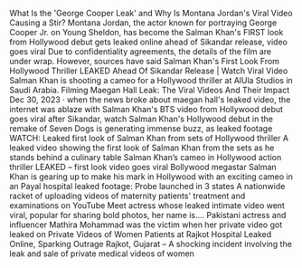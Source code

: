 What Is the 'George Cooper Leak' and Why Is Montana Jordan's Viral Video Causing a Stir?
Montana Jordan, the actor known for portraying George Cooper Jr. on Young Sheldon, has become the 
Salman Khan's FIRST look from Hollywood debut gets leaked online ahead of Sikandar release, video goes viral
Due to confidentiality agreements, the details of the film are under wrap. However, sources have said 
Salman Khan's First Look From Hollywood Thriller LEAKED Ahead Of Sikandar Release | Watch Viral Video
Salman Khan is shooting a cameo for a Hollywood thriller at AlUla Studios in Saudi Arabia. Filming 
Maegan Hall Leak: The Viral Videos And Their Impact
Dec 30, 2023 · when the news broke about maegan hall's leaked video, the internet was ablaze with 
Salman Khan's BTS video from Hollywood debut goes viral after Sikandar, watch
Salman Khan's Hollywood debut in the remake of Seven Dogs is generating immense buzz, as leaked footage 
WATCH: Leaked first look of Salman Khan from sets of Hollywood thriller
A leaked video showing the first look of Salman Khan from the sets as he stands behind a culinary table 
Salman Khan’s cameo in Hollywood action thriller LEAKED – first look video goes viral
Bollywood megastar Salman Khan is gearing up to make his mark in Hollywood with an exciting cameo in an 
Payal hospital leaked footage: Probe launched in 3 states
A nationwide racket of uploading videos of maternity patients' treatment and examinations on YouTube 
Meet actress whose leaked intimate video went viral, popular for sharing bold photos, her name is....
Pakistani actress and influencer Mathira Mohammad was the victim when her private video got leaked on 
Private Videos of Women Patients at Rajkot Hospital Leaked Online, Sparking Outrage
Rajkot, Gujarat – A shocking incident involving the leak and sale of private medical videos of women 
